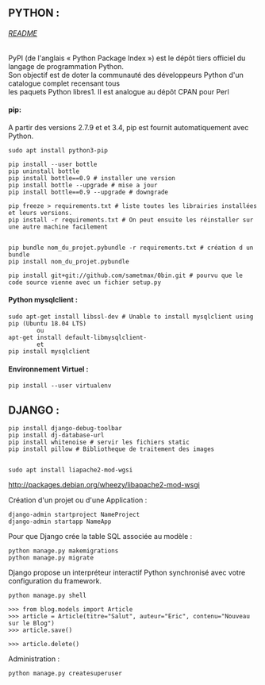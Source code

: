 

PYTHON :
--------------------------------------------------------------------------------------------------------
###### [README](/README.md)
PyPI (de l'anglais « Python Package Index ») est le dépôt tiers officiel du langage de programmation Python.  
Son objectif est de doter la communauté des développeurs Python d'un catalogue complet recensant tous  
les paquets Python libres1. Il est analogue au dépôt CPAN pour Perl

#### pip:

A partir des versions 2.7.9 et et 3.4, pip est fournit automatiquement avec Python.

    sudo apt install python3-pip

    pip install --user bottle
    pip uninstall bottle
    pip install bottle==0.9 # installer une version
    pip install bottle --upgrade # mise a jour
    pip install bottle==0.9 --upgrade # downgrade

    pip freeze > requirements.txt # liste toutes les librairies installées et leurs versions.
    pip install -r requirements.txt # On peut ensuite les réinstaller sur une autre machine facilement


    pip bundle nom_du_projet.pybundle -r requirements.txt # création d un bundle
    pip install nom_du_projet.pybundle

    pip install git+git://github.com/sametmax/0bin.git # pourvu que le code source vienne avec un fichier setup.py


#### Python mysqlclient :

    sudo apt-get install libssl-dev # Unable to install mysqlclient using pip (Ubuntu 18.04 LTS)
            ou
    apt-get install default-libmysqlclient-
            et
    pip install mysqlclient


#### Environnement Virtuel :

    pip install --user virtualenv

## DJANGO :

    pip install django-debug-toolbar
    pip install dj-database-url
    pip install whitenoise # servir les fichiers static 
    pip install pillow # Bibliotheque de traitement des images
    

    sudo apt install liapache2-mod-wgsi
    
<http://packages.debian.org/wheezy/libapache2-mod-wsgi>

Création d'un projet ou d'une Application :

    django-admin startproject NameProject
    django-admin startapp NameApp
    
Pour que Django crée la table SQL associée au modèle :

    python manage.py makemigrations 
    python manage.py migrate
    
Django propose un interpréteur interactif Python synchronisé avec votre configuration du framework.

    python manage.py shell
    
    >>> from blog.models import Article
    >>> article = Article(titre="Salut", auteur="Eric", contenu="Nouveau sur le Blog")
    >>> article.save()
    
    >>> article.delete()
    
Administration :

    python manage.py createsuperuser
    
    
    
    












